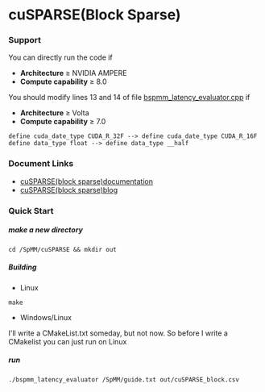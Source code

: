 # cuSPARSE(Block Sparse)

### Support

You can directly run the code if

* **Architecture** ≥ NVIDIA AMPERE
* **Compute capability** ≥ 8.0

You should modify lines 13 and 14 of file [bspmm_latency_evaluator.cpp](https://github.com/ujay-zheng/SpMM/blob/main/cuSPARSE/bspmm_latency_evaluator.cpp#L13) if

* **Architecture** ≥ Volta
* **Compute capability** ≥ 7.0

```
define cuda_date_type CUDA_R_32F --> define cuda_date_type CUDA_R_16F
define data_type float --> define data_type __half
```

### Document Links

- [cuSPARSE(block sparse)documentation](https://docs.nvidia.com/cuda/cusparse/index.html#cusparse-generic-function-spmm)
- [cuSPARSE(block sparse)blog](https://developer.nvidia.com/blog/accelerating-matrix-multiplication-with-block-sparse-format-and-nvidia-tensor-cores/)

### Quick Start

##### make a new directory

```shell
cd /SpMM/cuSPARSE && mkdir out
```

##### Building

* Linux

```shell
make
```

* Windows/Linux

I'll write a CMakeList.txt someday, but not now. So before I write a CMakelist you can just run on Linux

##### run

```shell
./bspmm_latency_evaluator /SpMM/guide.txt out/cuSPARSE_block.csv
```

